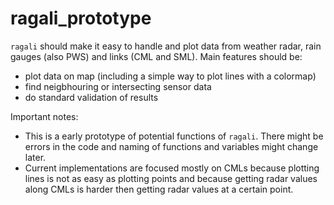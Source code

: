 # ragali_prototype

`ragali` should make it easy to handle and plot data from weather radar, rain gauges (also PWS) and links (CML and SML). Main features should be:
* plot data on map (including a simple way to plot lines with a colormap)
* find neigbhouring or intersecting sensor data
* do standard validation of results

Important notes:
* This is a early prototype of potential functions of `ragali`. There might be errors in the code and naming of functions and variables might change later.
* Current implementations are focused mostly on CMLs because plotting lines is not as easy as plotting points and because getting radar values along CMLs is harder then getting radar values at a certain point.
